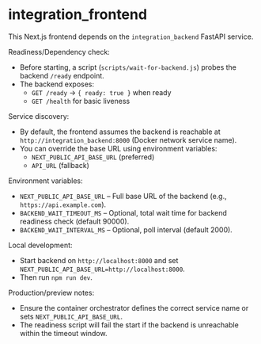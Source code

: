 # integration_frontend

This Next.js frontend depends on the `integration_backend` FastAPI service.

Readiness/Dependency check:
- Before starting, a script (`scripts/wait-for-backend.js`) probes the backend `/ready` endpoint.
- The backend exposes:
  - `GET /ready` -> `{ ready: true }` when ready
  - `GET /health` for basic liveness

Service discovery:
- By default, the frontend assumes the backend is reachable at `http://integration_backend:8000` (Docker network service name).
- You can override the base URL using environment variables:
  - `NEXT_PUBLIC_API_BASE_URL` (preferred)
  - `API_URL` (fallback)

Environment variables:
- `NEXT_PUBLIC_API_BASE_URL` – Full base URL of the backend (e.g., `https://api.example.com`).
- `BACKEND_WAIT_TIMEOUT_MS` – Optional, total wait time for backend readiness check (default 90000).
- `BACKEND_WAIT_INTERVAL_MS` – Optional, poll interval (default 2000).

Local development:
- Start backend on `http://localhost:8000` and set `NEXT_PUBLIC_API_BASE_URL=http://localhost:8000`.
- Then run `npm run dev`.

Production/preview notes:
- Ensure the container orchestrator defines the correct service name or sets `NEXT_PUBLIC_API_BASE_URL`.
- The readiness script will fail the start if the backend is unreachable within the timeout window.
